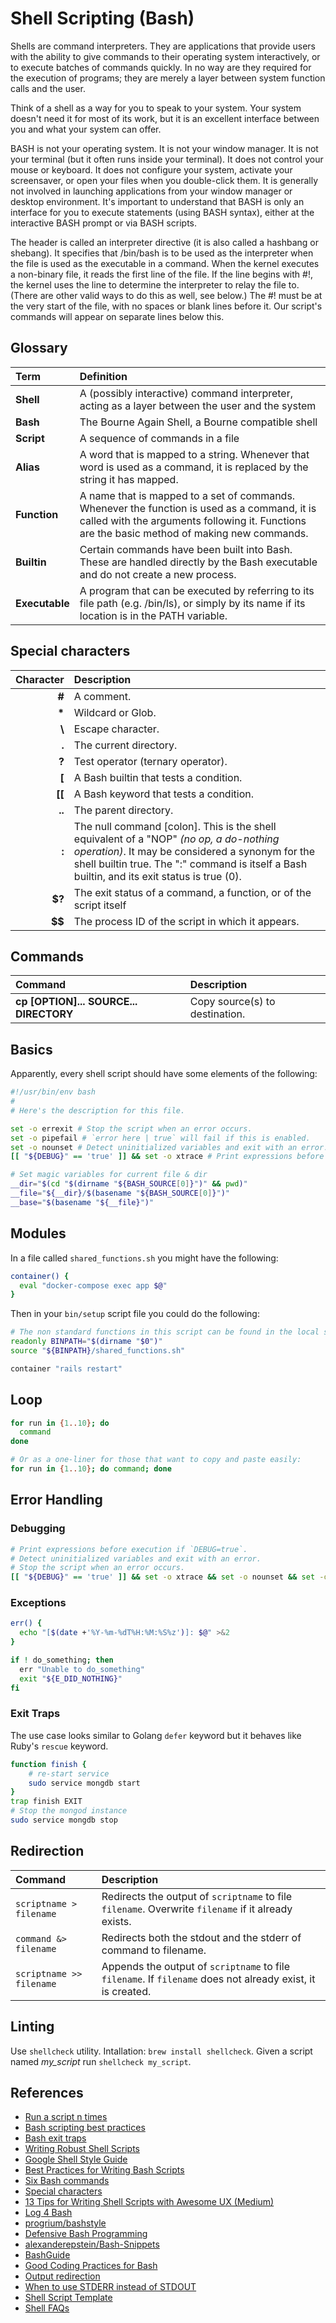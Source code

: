 # Shell Scripting (Bash)

Shells are command interpreters. They are applications that provide users with the ability to give commands to their operating system interactively, or to execute batches of commands quickly. In no way are they required for the execution of programs; they are merely a layer between system function calls and the user.

Think of a shell as a way for you to speak to your system. Your system doesn't need it for most of its work, but it is an excellent interface between you and what your system can offer.

BASH is not your operating system. It is not your window manager. It is not your terminal (but it often runs inside your terminal). It does not control your mouse or keyboard. It does not configure your system, activate your screensaver, or open your files when you double-click them. It is generally not involved in launching applications from your window manager or desktop environment. It's important to understand that BASH is only an interface for you to execute statements (using BASH syntax), either at the interactive BASH prompt or via BASH scripts.

The header is called an interpreter directive (it is also called a hashbang or shebang). It specifies that /bin/bash is to be used as the interpreter when the file is used as the executable in a command. When the kernel executes a non-binary file, it reads the first line of the file. If the line begins with #!, the kernel uses the line to determine the interpreter to relay the file to. (There are other valid ways to do this as well, see below.) The #! must be at the very start of the file, with no spaces or blank lines before it. Our script's commands will appear on separate lines below this.

## Glossary

| Term           | Definition                                                                                                                                                                                   |
| :------------- | :------------------------------------------------------------------------------------------------------------------------------------------------------------------------------------------- |
| **Shell**      | A (possibly interactive) command interpreter, acting as a layer between the user and the system                                                                                              |
| **Bash**       | The Bourne Again Shell, a Bourne compatible shell                                                                                                                                            |
| **Script**     | A sequence of commands in a file                                                                                                                                                             |
| **Alias**      | A word that is mapped to a string. Whenever that word is used as a command, it is replaced by the string it has mapped.                                                                      |
| **Function**   | A name that is mapped to a set of commands. Whenever the function is used as a command, it is called with the arguments following it. Functions are the basic method of making new commands. |
| **Builtin**    | Certain commands have been built into Bash. These are handled directly by the Bash executable and do not create a new process.                                                               |
| **Executable** | A program that can be executed by referring to its file path (e.g. /bin/ls), or simply by its name if its location is in the PATH variable.                                                  |

## Special characters

| Character | Description                                                                                                                                                                                                                                |
| --------: | :----------------------------------------------------------------------------------------------------------------------------------------------------------------------------------------------------------------------------------------- |
|     **#** | A comment.                                                                                                                                                                                                                                 |
|    **\*** | Wildcard or Glob.                                                                                                                                                                                                                          |
|    **\\** | Escape character.                                                                                                                                                                                                                          |
|     **.** | The current directory.                                                                                                                                                                                                                     |
|     **?** | Test operator (ternary operator).                                                                                                                                                                                                          |
|     **[** | A Bash builtin that tests a condition.                                                                                                                                                                                                     |
|    **[[** | A Bash keyword that tests a condition.                                                                                                                                                                                                     |
|    **..** | The parent directory.                                                                                                                                                                                                                      |
|     **:** | The null command [colon]. This is the shell equivalent of a "NOP" *(no op, a do-nothing operation)*. It may be considered a synonym for the shell builtin true. The ":" command is itself a Bash builtin, and its exit status is true (0). |
|    **$?** | The exit status of a command, a function, or of the script itself                                                                                                                                                                          |
|    **$$** | The process ID of the script in which it appears.                                                                                                                                                                                          |

## Commands

| Command                                | Description                    |
| :------------------------------------- | :----------------------------- |
| **cp [OPTION]... SOURCE... DIRECTORY** | Copy source(s) to destination. |

## Basics

Apparently, every shell script should have some elements of the following:

```bash
#!/usr/bin/env bash
#
# Here's the description for this file.

set -o errexit # Stop the script when an error occurs.
set -o pipefail # `error here | true` will fail if this is enabled.
set -o nounset # Detect uninitialized variables and exit with an error.
[[ "${DEBUG}" == 'true' ]] && set -o xtrace # Print expressions before execution if `DEBUG=true`.

# Set magic variables for current file & dir
__dir="$(cd "$(dirname "${BASH_SOURCE[0]}")" && pwd)"
__file="${__dir}/$(basename "${BASH_SOURCE[0]}")"
__base="$(basename "${__file}")"
```

## Modules

In a file called `shared_functions.sh` you might have the following:

```bash
container() {
  eval "docker-compose exec app $@"
}
```

Then in your `bin/setup` script file you could do the following:

```bash
# The non standard functions in this script can be found in the local source file below.
readonly BINPATH="$(dirname "$0")"
source "${BINPATH}/shared_functions.sh"

container "rails restart"
```

## Loop

```bash
for run in {1..10}; do
  command
done
```

```bash
# Or as a one-liner for those that want to copy and paste easily:
for run in {1..10}; do command; done
```

## Error Handling

### Debugging

```bash
# Print expressions before execution if `DEBUG=true`.
# Detect uninitialized variables and exit with an error.
# Stop the script when an error occurs.
[[ "${DEBUG}" == 'true' ]] && set -o xtrace && set -o nounset && set -o errexit 
```

### Exceptions

```bash
err() {
  echo "[$(date +'%Y-%m-%dT%H:%M:%S%z')]: $@" >&2
}

if ! do_something; then
  err "Unable to do_something"
  exit "${E_DID_NOTHING}"
fi
```

### Exit Traps

The use case looks similar to Golang `defer` keyword but it behaves like Ruby's `rescue` keyword.

```bash
function finish {
    # re-start service
    sudo service mongdb start
}
trap finish EXIT
# Stop the mongod instance
sudo service mongdb stop
```

## Redirection

| Command                  | Description                                                                                                 |
| :----------------------- | :---------------------------------------------------------------------------------------------------------- |
| `scriptname > filename`  | Redirects the output of `scriptname` to file `filename`. Overwrite `filename` if it already exists.         |
| `command &> filename`    | Redirects both the stdout and the stderr of command to filename.                                            |
| `scriptname >> filename` | Appends the output of `scriptname` to file `filename`. If `filename` does not already exist, it is created. |

## Linting

Use `shellcheck` utility. Intallation: `brew install shellcheck`. Given a script named *my_script* run 
`shellcheck my_script`.

## References

- [Run a script n times](https://bit.ly/2HU6dgd)
- [Bash scripting best practices](https://bit.ly/2DcGHNI)
- [Bash exit traps](http://redsymbol.net/articles/bash-exit-traps/)
- [Writing Robust Shell Scripts](https://bit.ly/2Shpkpk)
- [Google Shell Style Guide](https://google.github.io/styleguide/shell.xml)
- [Best Practices for Writing Bash Scripts](https://bit.ly/2RMNsel)
- [Six Bash commands](https://astrobiomike.github.io/bash/six_commands)
- [Special characters](https://www.tldp.org/LDP/abs/html/special-chars.html)
- [13 Tips for Writing Shell Scripts with Awesome UX (Medium)](https://bit.ly/2GrjZW2)
- [Log 4 Bash](https://github.com/fredpalmer/log4bash/blob/master/log4bash.sh)
- [progrium/bashstyle](https://github.com/progrium/bashstyle)
- [Defensive Bash Programming](https://jonlabelle.com/snippets/view/markdown/defensive-bash-programming)
- [alexanderepstein/Bash-Snippets](https://github.com/alexanderepstein/Bash-Snippets)
- [BashGuide](https://mywiki.wooledge.org/BashGuide)
- [Good Coding Practices for Bash](https://bit.ly/2DKOUc9)
- [Output redirection](https://skorks.com/2009/09/output-redirection-with-bash)
- [When to use STDERR instead of STDOUT](https://bit.ly/2kCABkm)
- [Shell Script Template](https://natelandau.com/boilerplate-shell-script-template)
- [Shell FAQs](https://mywiki.wooledge.org/BashFAQ/035)